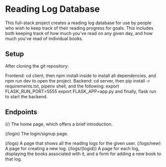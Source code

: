 # Reading Log Database

This full-stack project creates a reading log database for use by people who wish to keep track of their reading progress for goals.
This includes both keeping track of how much you've read on any given day, and how much you've read of individual books.

## Setup

After cloning the git repository:

Frontend: cd client, then npm install inside to install all dependencies, and npm run dev to open the project.
Backend: cd server, then pip install -r requirements.txt, pipenv shell, and the following:
  export FLASK_RUN_PORT=5555
  export FLASK_APP=app.py
and finally, flask run to start the backend.

## Endpoints

(/) The home page, which offers a brief introduction.

(/login) The login/signup page.

(/logs) A page that shows all the reading logs for the given user.
  (/logs/new) A page for creating a new log.
  (/logs/{logid}) A page for each log, displaying the books associated with it, and a form for adding a new book to that log.
